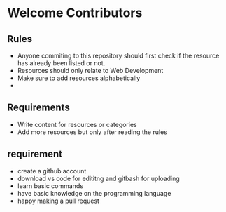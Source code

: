 # Welcome Contributors

## Rules

- Anyone commiting to this repository should first check if the resource has already been listed or not.
- Resources should only relate to Web Development
- Make sure to add resources alphabetically
- 
## Requirements

- Write content for resources or categories
- Add more resources but only after reading the rules

## requirement
- create a github account
- download vs code for edititng and gitbash for uploading
- learn basic commands
- have basic knowledge on the programming language
- happy making a pull request
